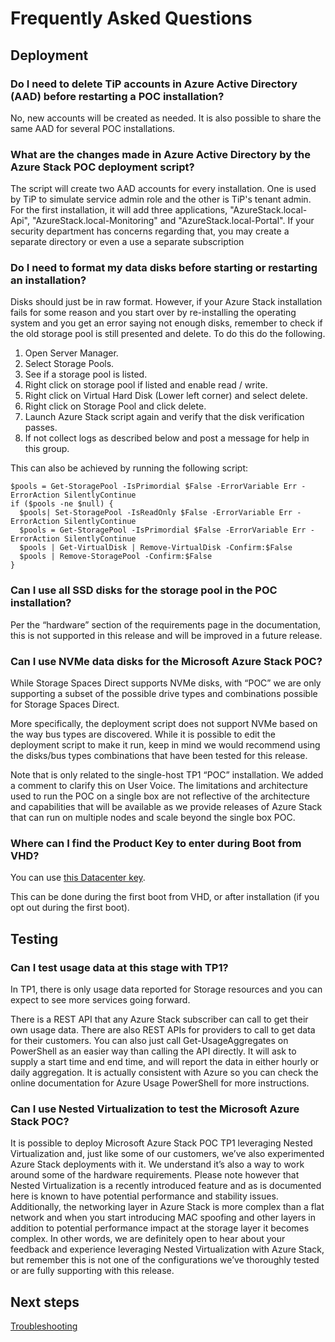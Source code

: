 ﻿<properties
	pageTitle="Frequently Asked Questions? | Microsoft Azure"
	description="Azure Stack frequently asked questions."
	services="azure-stack"
	documentationCenter=""
	authors="ErikjeMS"
	manager="byronr"
	editor=""/>

<tags
	ms.service="azure-stack"
	ms.workload="na"
	ms.tgt_pltfrm="na"
	ms.devlang="na"
	ms.topic="article"
	ms.date="03/11/2016"
	ms.author="erikje"/>

# Frequently Asked Questions


## Deployment

### Do I need to delete TiP accounts in Azure Active Directory (AAD) before restarting a POC installation?

No, new accounts will be created as needed. It is also possible to share the same AAD for several POC installations.

### What are the changes made in Azure Active Directory by the Azure Stack POC deployment script?

The script will create two AAD accounts for every installation. One is used by TiP to simulate service admin role and the other is TiP's tenant admin. For the first installation, it will add three applications, "AzureStack.local-Api", "AzureStack.local-Monitoring" and "AzureStack.local-Portal". If your security department has concerns regarding that, you may create a separate directory or even a use a separate subscription

### Do I need to format my data disks before starting or restarting an installation?

Disks should just be in raw format. However, if your Azure Stack installation fails for some reason and you start over by re-installing the operating system and you get an error saying not enough disks, remember to check if the old storage pool is still presented and delete. To do this do the following.

1. Open Server Manager.
2. Select Storage Pools.
3. See if a storage pool is listed.
4. Right click on storage pool if listed and enable read / write.
5. Right click on Virtual Hard Disk (Lower left corner) and select delete.
6. Right click on Storage Pool and click delete.
7. Launch Azure Stack script again and verify that the disk verification passes.
8. If not collect logs as described below and post a message for help in this group.

This can also be achieved by running the following script:

```
$pools = Get-StoragePool -IsPrimordial $False -ErrorVariable Err -ErrorAction SilentlyContinue
if ($pools -ne $null) {
  $pools| Set-StoragePool -IsReadOnly $False -ErrorVariable Err -ErrorAction SilentlyContinue
  $pools = Get-StoragePool -IsPrimordial $False -ErrorVariable Err -ErrorAction SilentlyContinue
  $pools | Get-VirtualDisk | Remove-VirtualDisk -Confirm:$False
  $pools | Remove-StoragePool -Confirm:$False
}
```

### Can I use all SSD disks for the storage pool in the POC installation?

Per the “hardware” section of the requirements page in the documentation, this is not supported in this release and will be improved in a future release.

### Can I use NVMe data disks for the Microsoft Azure Stack POC?

While Storage Spaces Direct supports NVMe disks, with “POC” we are only supporting a subset of the possible drive types and combinations possible for Storage Spaces Direct. 

More specifically, the deployment script does not support NVMe based on the way bus types are discovered. While it is possible to edit the deployment script to make it run, keep in mind we would recommend using the disks/bus types combinations that have been tested for this release.

Note that is only related to  the single-host TP1 “POC” installation. We added a comment to clarify this on User Voice. The limitations and architecture used to run the POC on a single box are not reflective of the architecture and capabilities that will be available as we provide releases of Azure Stack that can run on multiple nodes and scale beyond the single box POC.

### Where can I find the Product Key to enter during Boot from VHD?

You can use [this Datacenter key](https://technet.microsoft.com/library/mt126134.aspx).

This can be done during the first boot from VHD, or after installation (if you opt out during the first boot).

## Testing

### Can I test usage data at this stage with TP1?

In TP1, there is only usage data reported for Storage resources and you can expect to see more services going forward. 

There is a REST API that any Azure Stack subscriber can call to get their own usage data. There are also REST APIs for providers to call to get data for their customers. You can also just call Get-UsageAggregates on PowerShell as an easier way than calling the API directly. It will ask to supply a start time and end time, and will report the data in either hourly or daily aggregation. It is actually consistent with Azure so you can check the online documentation for Azure Usage PowerShell for more instructions.


### Can I use Nested Virtualization to test the Microsoft Azure Stack POC?

It is possible to deploy Microsoft Azure Stack POC TP1 leveraging Nested Virtualization and, just like some of our customers, we’ve also experimented Azure Stack deployments with it. We understand it’s also a way to work around some of the hardware requirements. Please note however that Nested Virtualization is a recently introduced feature and as is documented here is known to have potential performance and stability issues. Additionally, the networking layer in Azure Stack is more complex than a flat network and when you start introducing MAC spoofing and other layers in addition to potential performance impact at the storage layer it becomes complex. In other words, we are definitely open to hear about your feedback and experience leveraging Nested Virtualization with Azure Stack, but remember this is not one of the configurations we’ve thoroughly tested or are fully supporting with this release.





## Next steps

[Troubleshooting](azure-stack-troubleshooting.md)
